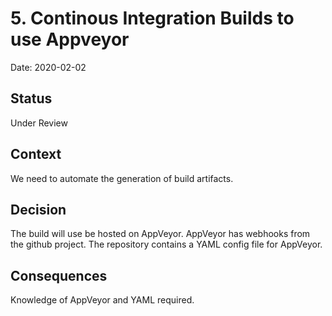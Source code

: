 # 5. Continous Integration Builds to use Appveyor 

Date: 2020-02-02

## Status

Under Review

## Context

We need to automate the generation of build artifacts.

## Decision

The build will use be hosted on AppVeyor.
AppVeyor has webhooks from the github project.
The repository contains a YAML config file for AppVeyor.

## Consequences

Knowledge of AppVeyor and YAML required.